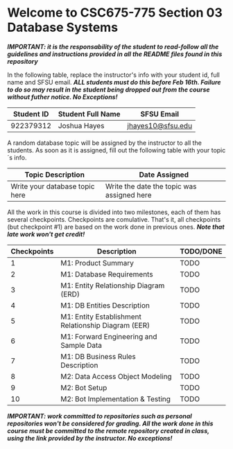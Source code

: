 # Welcome to CSC675-775 Section 03 Database Systems

***IMPORTANT: it is the responsability of the student to read-follow all the guidelines and instructions provided in all the README files found in this repository***

In the following table, replace the instructor's info with your student id, full name and SFSU email. ***ALL students must do this before Feb 16th. Failure to do so may result in the student being dropped out from the course without futher notice. No Exceptions!***


|        Student ID          |     Student Full Name      |        SFSU Email          |
| ---------------------------| ---------------------------| ---------------------------|
| 922379312                  | Joshua Hayes               | jhayes10@sfsu.edu          |


A random database topic will be assigned by the instructor to all the students. As soon as it is assigned, fill out the following table with your topic´s info.

|       Topic Description        |              Date Assigned                 |
| ------------------------------ | ------------------------------------------ |
| Write your database topic here | Write the date the topic was assigned here |


All the work in this course is divided into two milestones, each of them has several checkpoints. Checkpoints are comulative. That's it, all checkpoints 
(but checkpoint #1) are based on the work done in previous ones. ***Note that late work won't get credit!***


| Checkpoints |                      Description                      |          TODO/DONE         |
| ----------- | ----------------------------------------------------- | -------------------------- |
|     1       | M1: Product Summary                                   |            TODO            |
|     2       | M1: Database Requirements                             |            TODO            |
|     3       | M1: Entity Relationship Diagram (ERD)                 |            TODO            |
|     4       | M1: DB Entities Description                           |            TODO            |
|     5       | M1: Entity Establishment Relationship Diagram  (EER)  |            TODO            |
|     6       | M1: Forward Engineering and Sample Data               |            TODO            |
|     7       | M1: DB Business Rules Description                     |            TODO            |
|     8       | M2: Data Access Object Modeling                       |            TODO            |
|     9       | M2: Bot Setup                                         |            TODO            |
|     10      | M2: Bot Implementation & Testing                      |            TODO            |



***IMPORTANT: work committed to repositories such as personal repositories won't be considered for grading. All the work done in this course must be committed to the remote repository created in class, using the link provided by the instructor. No exceptions!***




 


